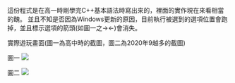 這份程式是在高一時剛學完C++基本語法時寫出來的，裡面的實作現在來看相當的醜。
並且不知是否因為Windows更新的原因，目前執行被選到的選項位置會跑掉，並且標示選項的箭頭(如圖一之→←)會消失。

實際遊玩畫面(圖一為高中時的截圖，圖二為2020年9越多的截圖)

圖一
![](https://i.imgur.com/GHn2Ysr.png)

圖二
![](https://i.imgur.com/IScF49X.png)
